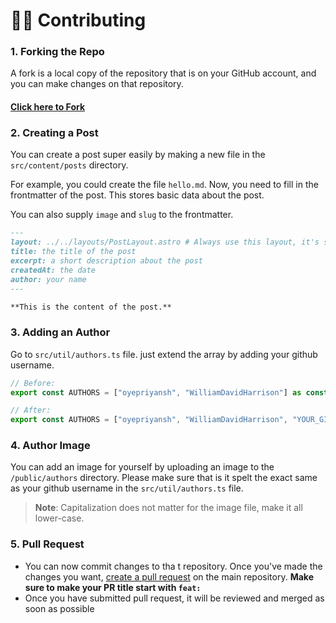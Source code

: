 # 👨‍💻 Contributing

### 1. Forking the Repo
A fork is a local copy of the repository that is on your GitHub account, and you can make changes on that repository.
#### [Click here to Fork](https://github.com/oyepriyansh/DevTweet/fork)

### 2. Creating a Post
You can create a post super easily by making a new file in the `src/content/posts` directory.

For example, you could create the file `hello.md`. Now, you need to fill in the frontmatter of the post. This stores basic data about the post.

You can also supply `image` and `slug` to the frontmatter.

```md
---
layout: ../../layouts/PostLayout.astro # Always use this layout, it's so the post gets properly styled
title: the title of the post
excerpt: a short description about the post
createdAt: the date
author: your name
---

**This is the content of the post.**
```

### 3. Adding an Author

Go to  `src/util/authors.ts` file. just extend the array by adding your github username.

```ts
// Before:
export const AUTHORS = ["oyepriyansh", "WilliamDavidHarrison"] as const;

// After:
export const AUTHORS = ["oyepriyansh", "WilliamDavidHarrison", "YOUR_GITHUB_USERNAME"] as const;
```

### 4. Author Image

You can add an image for yourself by uploading an image to the `/public/authors` directory. Please make sure that is it spelt the exact same as your github username in the `src/util/authors.ts` file.

> **Note**:  Capitalization does not matter for the image file, make it all lower-case.

### 5. Pull Request
- You can now commit changes to tha t repository. Once you've made the changes you want, [create a pull request](https://github.com/oyepriyansh/DevTweet/pulls) on the main repository. **Make sure to make your PR title start with `feat:`**
- Once you have submitted pull request, it will be reviewed and merged as soon as possible
